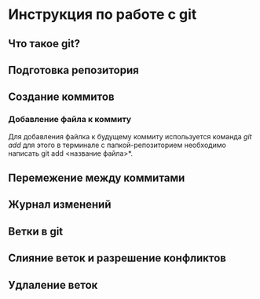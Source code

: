 # Инструкция по работе с git

## Что такое git?

## Подготовка репозитория

## Создание коммитов

### Добавление файла к коммиту 
Для добавления файлка к будущему коммиту используется команда *git add* для этого  в терминале с папкой-репозиторием необходимо написать git add <название файла>*.
## Перемежение между коммитами

## Журнал изменений

## Ветки в git

## Слияние веток и разрешение конфликтов

## Удлаление веток